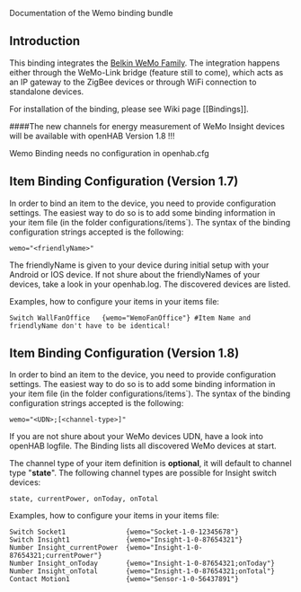 Documentation of the Wemo binding bundle

## Introduction

This binding integrates the [Belkin WeMo Family](http://www.belkin.com/us/Products/c/home-automation/).
The integration happens either through the WeMo-Link bridge (feature still to come), which acts as an IP gateway to the ZigBee devices or through WiFi connection to standalone devices.

For installation of the binding, please see Wiki page [[Bindings]].

####The new channels for energy measurement of WeMo Insight devices will be available with openHAB Version 1.8 !!!

Wemo Binding needs no configuration in openhab.cfg


## Item Binding Configuration (Version 1.7)

In order to bind an item to the device, you need to provide configuration settings. The easiest way to do so is to add some binding information in your item file (in the folder configurations/items`). The syntax of the binding configuration strings accepted is the following:

    wemo="<friendlyName>"

The friendlyName is given to your device during initial setup with your Android or IOS device.
If not shure about the friendlyNames of your devices, take a look in your openhab.log. The discovered devices are listed.

Examples, how to configure your items in your items file:

    Switch WallFanOffice   {wemo="WemoFanOffice"} #Item Name and friendlyName don't have to be identical!


## Item Binding Configuration (Version 1.8)

In order to bind an item to the device, you need to provide configuration settings. The easiest way to do so is to add some binding information in your item file (in the folder configurations/items`). The syntax of the binding configuration strings accepted is the following:

    wemo="<UDN>;[<channel-type>]"


If you are not shure about your WeMo devices UDN, have a look into openHAB logfile. The Binding lists all discovered WeMo devices at start.

The channel type of your item definition is **optional**, it will default to channel type "**state**".
The following channel types are possible for Insight switch devices:

    state, currentPower, onToday, onTotal

Examples, how to configure your items in your items file:

    Switch Socket1               {wemo="Socket-1-0-12345678"}
	Switch Insight1              {wemo="Insight-1-0-87654321"}
	Number Insight_currentPower  {wemo="Insight-1-0-87654321;currentPower"}
	Number Insight_onToday       {wemo="Insight-1-0-87654321;onToday"}
	Number Insight_onTotal       {wemo="Insight-1-0-87654321;onTotal"}
	Contact Motion1              {wemo="Sensor-1-0-56437891"}

